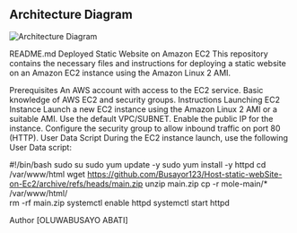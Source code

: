## Architecture Diagram

![Architecture Diagram](url-to-your-image)

README.md
Deployed Static Website on Amazon EC2
This repository contains the necessary files and instructions for deploying a static website on an Amazon EC2 instance using the Amazon Linux 2 AMI.

Prerequisites
An AWS account with access to the EC2 service.
Basic knowledge of AWS EC2 and security groups.
Instructions
Launching EC2 Instance
Launch a new EC2 instance using the Amazon Linux 2 AMI or a suitable AMI.
Use the default VPC/SUBNET.
Enable the public IP for the instance.
Configure the security group to allow inbound traffic on port 80 (HTTP).
User Data Script
During the EC2 instance launch, use the following User Data script:

#!/bin/bash
sudo su
sudo yum update -y
sudo yum install -y httpd
cd /var/www/html
wget https://github.com/Busayor123/Host-static-webSite-on-Ec2/archive/refs/heads/main.zip 
unzip main.zip 
cp -r  mole-main/* /var/www/html/  
rm -rf main.zip
systemctl enable httpd
systemctl start httpd


Author
[OLUWABUSAYO ABATI]





